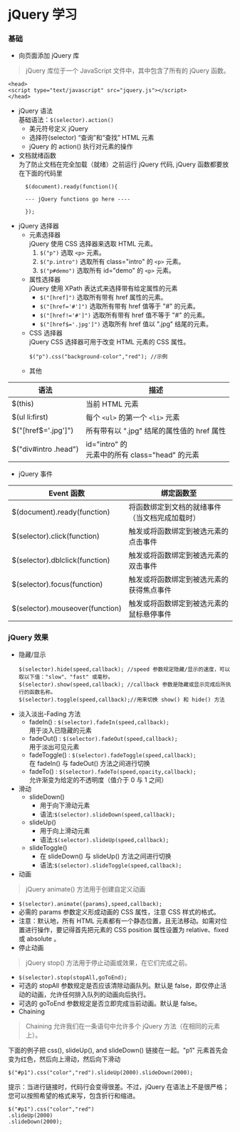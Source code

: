# jQuery 学习

### 基础
- 向页面添加 jQuery 库
> jQuery 库位于一个 JavaScript 文件中，其中包含了所有的 jQuery 函数。

  ```
  <head>
  <script type="text/javascript" src="jquery.js"></script>
  </head>
  ```
- jQuery 语法<br>
  基础语法：`$(selector).action()`
  - 美元符号定义 jQuery
  - 选择符(selector) “查询”和“查找” HTML 元素
  - jQuery 的 action() 执行对元素的操作
- 文档就绪函数<br />
  为了防止文档在完全加载（就绪）之前运行 jQuery 代码, jQuery 函数都要放在下面的代码里
  ```
    $(document).ready(function(){

    --- jQuery functions go here ----

    });
  ```
- jQuery 选择器
  - 元素选择器
  <br />jQuery 使用 CSS 选择器来选取 HTML 元素。
    1. `$("p")` 选取 `<p>` 元素。
    2. `$("p.intro")` 选取所有 class="intro" 的 `<p>` 元素。
    3. `$("p#demo")` 选取所有 id="demo" 的 `<p>` 元素。
  - 属性选择器
  <br />jQuery 使用 XPath 表达式来选择带有给定属性的元素
    - `$("[href]")` 选取所有带有 href 属性的元素。
    - `$("[href='#']")` 选取所有带有 href 值等于 "#" 的元素。
    - `$("[href!='#']")` 选取所有带有 href 值不等于 "#" 的元素。
    - `$("[href$='.jpg']")` 选取所有 href 值以 ".jpg" 结尾的元素。
  - CSS 选择器
  <br />jQuery CSS 选择器可用于改变 HTML 元素的 CSS 属性。
    ```
    $("p").css("background-color","red"); //示例
    ```
  - 其他

|语法|描述|
|--|--|
|$(this)|当前 HTML 元素|
|$(ul li:first)|每个 `<ul>` 的第一个 `<li>` 元素|
|$("[href$='.jpg']")|所有带有以 ".jpg" 结尾的属性值的 href 属性|
|$("div#intro .head")	|id="intro" 的 <div> 元素中的所有 class="head" 的元素|

- jQuery 事件

|Event 函数|绑定函数至|
|---|---|
|$(document).ready(function)|将函数绑定到文档的就绪事件（当文档完成加载时）|
|$(selector).click(function)|触发或将函数绑定到被选元素的点击事件|
|$(selector).dblclick(function)|触发或将函数绑定到被选元素的双击事件|
|$(selector).focus(function)|触发或将函数绑定到被选元素的获得焦点事件|
|$(selector).mouseover(function)|触发或将函数绑定到被选元素的鼠标悬停事件|

### jQuery 效果
- 隐藏/显示
  ```
  $(selector).hide(speed,callback); //speed 参数规定隐藏/显示的速度，可以取以下值："slow"、"fast" 或毫秒。
  $(selector).show(speed,callback); //callback 参数是隐藏或显示完成后所执行的函数名称。
  $(selector).toggle(speed,callback);//用来切换 show() 和 hide() 方法
  ```
- 淡入淡出-Fading 方法
  - fadeIn() : `$(selector).fadeIn(speed,callback);`<br />
    用于淡入已隐藏的元素
  - fadeOut() : `$(selector).fadeOut(speed,callback);`<br />
    用于淡出可见元素
  - fadeToggle() : `$(selector).fadeToggle(speed,callback);`<br />
    在 fadeIn() 与 fadeOut() 方法之间进行切换
  - fadeTo() : `$(selector).fadeTo(speed,opacity,callback);`<br />
    允许渐变为给定的不透明度（值介于 0 与 1 之间）
- 滑动
  - slideDown()
    - 用于向下滑动元素
    - 语法:`$(selector).slideDown(speed,callback);`
  - slideUp()
    - 用于向上滑动元素
    - 语法:`$(selector).slideUp(speed,callback);`
  - slideToggle()
    - 在 slideDown() 与 slideUp() 方法之间进行切换
    - 语法:`$(selector).slideToggle(speed,callback);`
- 动画
> jQuery animate() 方法用于创建自定义动画

  - `$(selector).animate({params},speed,callback);`
  - 必需的 params 参数定义形成动画的 CSS 属性，注意 CSS 样式的格式。
  - 注意：默认地，所有 HTML 元素都有一个静态位置，且无法移动。如需对位置进行操作，要记得首先把元素的 CSS position 属性设置为 relative、fixed 或 absolute 。
- 停止动画
> jQuery stop() 方法用于停止动画或效果，在它们完成之前。

  - `$(selector).stop(stopAll,goToEnd);`
  - 可选的 stopAll 参数规定是否应该清除动画队列。默认是 false，即仅停止活动的动画，允许任何排入队列的动画向后执行。
  - 可选的 goToEnd 参数规定是否立即完成当前动画。默认是 false。
- Chaining
> Chaining 允许我们在一条语句中允许多个 jQuery 方法（在相同的元素上）。

  下面的例子把 css(), slideUp(), and slideDown() 链接在一起。"p1" 元素首先会变为红色，然后向上滑动，然后向下滑动
  ```
  $("#p1").css("color","red").slideUp(2000).slideDown(2000);
  ```
  提示：当进行链接时，代码行会变得很差。不过，jQuery 在语法上不是很严格；您可以按照希望的格式来写，包含折行和缩进。
  ```
  $("#p1").css("color","red")
  .slideUp(2000)
  .slideDown(2000);
  ```
